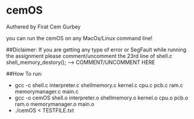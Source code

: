 # cemOS

Authered by Firat Cem Gurbey

you can run the cemOS on any MacOs/Linux command line!


##Diclaimer:
If you are getting any type of error or SegFault while running the assignment please comment/uncomment the 23rd line of shell.c
shell_memory_destory(); --> COMMENT/UNCOMMENT HERE 


##How To run:

- gcc -c shell.c interpreter.c shellmemory.c kernel.c cpu.c pcb.c ram.c memorymanager.c main.c
- gcc -o cemOS shell.o interpreter.o shellmemory.o kernel.o cpu.o pcb.o ram.o memorymanager.o main.o
- ./cemOS < TESTFILE.txt
